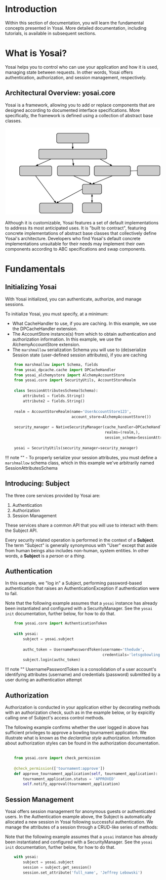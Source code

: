 # Introduction

Within this section of documentation, you will learn the fundamental concepts presented in Yosai.  More detailed documentation, including tutorials, is available in subsequent sections.

# What is Yosai?

Yosai helps you to control who can use your application and how it is used,
managing state between requests.  In other words, Yosai offers authentication,
 authorization, and session management, respectively.

## Architectural Overview: yosai.core

Yosai is a framework, allowing you to add or replace components that are designed according to documented interface specifications.  More specifically, the framework is defined using a collection of abstract base classes.

![anon_architecture](img/anon_architecture.png)

Although it is customizable, Yosai features a set of default implementations to address its most anticipated uses. It is "built to contract", featuring concrete implementations of abstract base classes that collectively define Yosai's architecture. Developers who find Yosai's default concrete implementations unsuitable for their needs may implement their own components according to ABC specifications and swap components.


# Fundamentals

## Initializing Yosai

With Yosai initialized, you can authenticate, authorize, and manage sessions.

To initialize Yosai, you must specify, at a minimum:

- What CacheHandler to use, if you are caching.  In this example, we use the
  DPCacheHandler extension.
- The AccountStore instance(s) from which to obtain authentication and
  authorization information.  In this example, we use the AlchemyAccountStore
  extension.
- The ``marshmallow`` serialization Schema you will use to (de)serialize
  Session state (user-defined session attributes), if you are caching

```Python
    from marshmallow import Schema, fields
    from yosai_dpcache.cache import DPCacheHandler
    from yosai_alchemystore import AlchemyAccountStore
    from yosai.core import SecurityUtils, AccountStoreRealm

    class SessionAttributesSchema(Schema):
        attribute1 = fields.String()
        attribute2 = fields.String()

    realm = AccountStoreRealm(name='UserAccountStore123',
                              account_store=AlchemyAccountStore())

    security_manager = NativeSecurityManager(cache_handler=DPCacheHandler(),
                                             realms=(realm,),
                                             session_schema=SessionAttributesSchema)

    yosai = SecurityUtils(security_manager=security_manager)
```
!!! note ""
    - To properly serialize your session attributes, you must define a
      ``marshmallow`` schema class, which in this example we've arbitrarily named SessionAttributesSchema


## Introducing: Subject

The three core services provided by Yosai are:

1. Authentication
2. Authorization
3. Session Management

These services share a common API that you will use to interact with them:  the Subject API.

Every security related operation is performed in the context of a **Subject**.
The term "Subject" is generally synonymous with "User" except that aside from
human beings also includes non-human, system entities.  In other words, a **Subject** is a *person* or a *thing*.


## Authentication

In this example, we "log in" a Subject, performing password-based authentication
that raises an AuthenticationException if authentication were to fail.

Note that the following example assumes that a ``yosai`` instance has already
been instantiated and configured with a SecurityManager.  See the ``yosai init``
documentation, further below, for how to do that.

```Python
    from yosai.core import AuthenticationToken

    with yosai:
        subject = yosai.subject

        authc_token = UsernamePasswordToken(username='thedude',
                                            credentials='letsgobowling')
        subject.login(authc_token)
```

!!! note ""
    UsernamePasswordToken is a consolidation of a user account's identifying
    attributes (username) and credentials (password) submitted by a user
    during an authentication attempt


## Authorization

Authorization is conducted in your application either by decorating methods with an authorization check, such as in the example below, or by expicitly calling
one of Subject's access control methods.

The following example confirms whether the user logged in above has sufficient
privileges to approve a bowling tournament application.  We illustrate what is known as the *declarative style* authorization.  Information about authorization styles can be found in the authorization documentation.

```Python

    from yosai.core import check_permission

    @check_permission(['tournament:approve'])
    def approve_tournament_application(self, tournament_application):
        tournament_application.status = 'APPROVED'
        self.notify_approval(tournament_application)
```


## Session Management

Yosai offers session management for anonymous guests or authenticated users.
In the Authentication example above, the Subject is automatically allocated a
new session in Yosai following successful authentication.  We manage
the attributes of a session through a CRUD-like series of methods:

Note that the following example assumes that a ``yosai`` instance has already
been instantiated and configured with a SecurityManager.  See the ``yosai init``
documentation, further below, for how to do that.

```Python
    with yosai:
        subject = yosai.subject
        session = subject.get_session()
        session.set_attribute('full_name', 'Jeffrey Lebowski')
```


